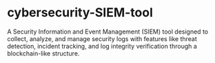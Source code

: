 # cybersecurity-SIEM-tool
A Security Information and Event Management (SIEM) tool designed to collect, analyze, and manage security logs with features like threat detection, incident tracking, and log integrity verification through a blockchain-like structure.

